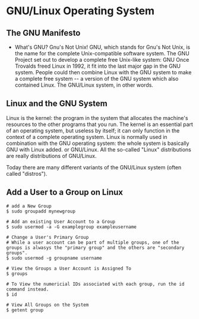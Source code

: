 GNU/Linux Operating System 
==========================

The GNU Manifesto
-----------------

* What's GNU? Gnu's Not Unix!
    GNU, which stands for Gnu's Not Unix, is the name for the complete Unix-compatible software system. 
    The GNU Project set out to develop a complete free Unix-like system: GNU 
    Once Trovalds freed Linux in 1992, it fit into the last major gap in the GNU system. People could then combine Linux with the GNU system to make a complete free system -- a version of the GNU system which also contained Linux. The GNU/Linux system, in other words. 

Linux and the GNU System
------------------------

Linux is the kernel: the program in the system that allocates the machine's resources to the other programs that you run. The kernel is an essential part of an operating system, but useless by itself; it can only function in the context of a complete operating system. Linux is normally used in combination with the GNU operating system: the whole system is basically GNU with Linux added. or GNU/Linux. All the so-called "Linux" distributions are really distributions of GNU/Linux.

Today there are many different variants of the GNU/Linux system (often called "distros"). 

Add a User to a Group on Linux
------------------------------
```
# add a New Group 
$ sudo groupadd mynewgroup 

# Add an existing User Account to a Group 
$ sudo usermod -a -G examplegroup exampleusername 

# Change a User's Primary Group 
# While a user account can be part of multiple groups, one of the groups is alwasys the "primary group" and the others are "secondary groups".
$ sudo usermod -g groupname username 

# View the Groups a User Account is Assigned To 
$ groups 

# To View the numericial IDs associated with each group, run the id command instead.
$ id 

# View All Groups on the System
$ getent group 
```
